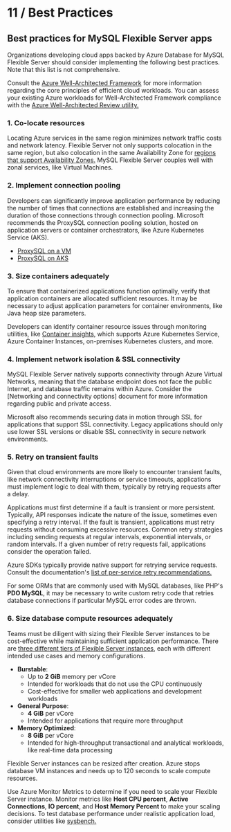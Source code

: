 # 11 / Best Practices

## Best practices for MySQL Flexible Server apps

Organizations developing cloud apps backed by Azure Database for MySQL Flexible Server should consider implementing the following best practices. Note that this list is not comprehensive.

Consult the [Azure Well-Architected Framework](https://docs.microsoft.com/azure/architecture/framework/) for more information regarding the core principles of efficient cloud workloads. You can assess your existing Azure workloads for Well-Architected Framework compliance with the [Azure Well-Architected Review utility.](https://docs.microsoft.com/assessments/?id=azure-architecture-review&mode=pre-assessment)

### 1. Co-locate resources

Locating Azure services in the same region minimizes network traffic costs and network latency. Flexible Server not only supports colocation in the same region, but also colocation in the same Availability Zone for [regions that support Availability Zones.](https://docs.microsoft.com/azure/availability-zones/az-region) MySQL Flexible Server couples well with zonal services, like Virtual Machines.

### 2. Implement connection pooling

Developers can significantly improve application performance by reducing the number of times that connections are established and increasing the duration of those connections through connection pooling. Microsoft recommends the ProxySQL connection pooling solution, hosted on application servers or container orchestrators, like Azure Kubernetes Service (AKS).

- [ProxySQL on a VM](https://techcommunity.microsoft.com/t5/azure-database-for-mysql-blog/setting-up-proxysql-as-a-connection-pool-for-azure-database-for/ba-p/2589350)
- [ProxySQL on AKS](https://techcommunity.microsoft.com/t5/azure-database-for-mysql-blog/deploy-proxysql-as-a-service-on-kubernetes-using-azure-database/ba-p/1105959)

### 3. Size containers adequately

To ensure that containerized applications function optimally, verify that application containers are allocated sufficient resources. It may be necessary to adjust application parameters for container environments, like Java heap size parameters.

Developers can identify container resource issues through monitoring utilities, like [Container insights,](https://docs.microsoft.com/azure/azure-monitor/containers/container-insights-overview) which supports Azure Kubernetes Service, Azure Container Instances, on-premises Kubernetes clusters, and more.

### 4. Implement network isolation & SSL connectivity

MySQL Flexible Server natively supports connectivity through Azure Virtual Networks, meaning that the database endpoint does not face the public Internet, and database traffic remains within Azure. Consider the [Networking and connectivity options] document for more information regarding public and private access.

Microsoft also recommends securing data in motion through SSL for applications that support SSL connectivity. Legacy applications should only use lower SSL versions or disable SSL connectivity in secure network environments.

### 5. Retry on transient faults

Given that cloud environments are more likely to encounter transient faults, like network connectivity interruptions or service timeouts, applications must implement logic to deal with them, typically by retrying requests after a delay.

Applications must first determine if a fault is transient or more persistent. Typically, API responses indicate the nature of the issue, sometimes even specifying a retry interval. If the fault is transient, applications must retry requests without consuming excessive resources. Common retry strategies including sending requests at regular intervals, exponential intervals, or random intervals. If a given number of retry requests fail, applications consider the operation failed.

Azure SDKs typically provide native support for retrying service requests. Consult the documentation's [list of per-service retry recommendations.](https://docs.microsoft.com/azure/architecture/best-practices/retry-service-specific)

For some ORMs that are commonly used with MySQL databases, like PHP's **PDO MySQL**, it may be necessary to write custom retry code that retries database connections if particular MySQL error codes are thrown.

### 6. Size database compute resources adequately

Teams must be diligent with sizing their Flexible Server instances to be cost-effective while maintaining sufficient application performance. There are [three different tiers of Flexible Server instances](https://docs.microsoft.com/azure/mysql/flexible-server/concepts-compute-storage), each with different intended use cases and memory configurations.

- **Burstable**:
  - Up to **2 GiB** memory per vCore
  - Intended for workloads that do not use the CPU continuously
  - Cost-effective for smaller web applications and development workloads
- **General Purpose**:
  - **4 GiB** per vCore
  - Intended for applications that require more throughput
- **Memory Optimized**:
  - **8 GiB** per vCore
  - Intended for high-throughput transactional and analytical workloads, like real-time data processing

Flexible Server instances can be resized after creation. Azure stops database VM instances and needs up to 120 seconds to scale compute resources.

Use Azure Monitor Metrics to determine if you need to scale your Flexible Server instance. Monitor metrics like **Host CPU percent**, **Active Connections**, **IO percent**, and **Host Memory Percent** to make your scaling decisions. To test database performance under realistic application load, consider utilities like [sysbench.](https://techcommunity.microsoft.com/t5/azure-database-for-mysql-blog/benchmarking-azure-database-for-mysql-flexible-server-using/ba-p/3108799)
